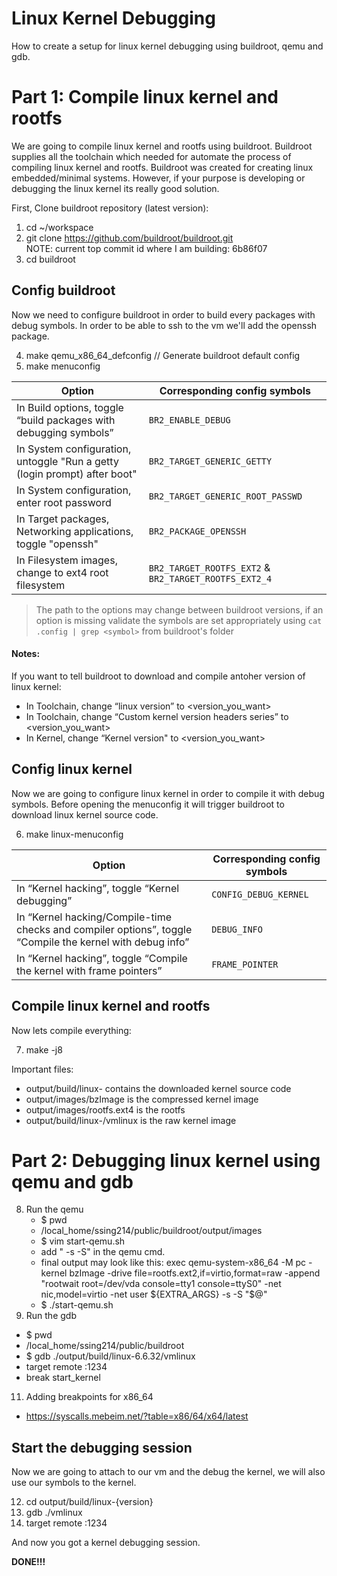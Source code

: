 # Linux Kernel Debugging
How to create a setup for linux kernel debugging using buildroot, qemu and gdb.

# Part 1: Compile linux kernel and rootfs
We are going to compile linux kernel and rootfs using buildroot.
Buildroot supplies all the toolchain which needed for automate the process of compiling linux kernel and rootfs.
Buildroot was created for creating linux embedded/minimal systems.
However, if your purpose is developing or debugging the linux kernel its really good solution.

First, Clone buildroot repository (latest version):

1. cd ~/workspace
2. git clone https://github.com/buildroot/buildroot.git    
   NOTE: current top commit id where I am building: 6b86f07
3. cd buildroot

## Config buildroot
Now we need to configure buildroot in order to build every packages with debug symbols.
In order to be able to ssh to the vm we'll add the openssh package.

4. make qemu_x86_64_defconfig // Generate buildroot default config
5. make menuconfig


| Option | Corresponding config symbols                                                                                             |
| ------ | -------------------------------------------------------------------------------------------------------------------------|
| In Build options, toggle “build packages with debugging symbols”          | `BR2_ENABLE_DEBUG`                                    |
| In System configuration, untoggle "Run a getty (login prompt) after boot" | `BR2_TARGET_GENERIC_GETTY`                            |
| In System configuration, enter root password                              | `BR2_TARGET_GENERIC_ROOT_PASSWD`                      |
| In Target packages, Networking applications, toggle "openssh"             | `BR2_PACKAGE_OPENSSH`                                 |
| In Filesystem images, change to ext4 root filesystem                      | `BR2_TARGET_ROOTFS_EXT2` & `BR2_TARGET_ROOTFS_EXT2_4` |

> The path to the options may change between buildroot versions, if an option is missing validate the symbols
> are set appropriately using `cat .config | grep <symbol>` from buildroot's folder 

#### Notes: 
If you want to tell buildroot to download and compile antoher version of linux kernel:
* In Toolchain, change “linux version” to <version_you_want>
* In Toolchain, change “Custom kernel version headers series” to <version_you_want>
* In Kernel, change “Kernel version" to <version_you_want>

## Config linux kernel
Now we are going to configure linux kernel in order to compile it with debug symbols.
Before opening the menuconfig it will trigger buildroot to download linux kernel source code.

6. make linux-menuconfig

| Option | Corresponding config symbols                                                                                             |
| ------ | -------------------------------------------------------------------------------------------------------------------------|
| In “Kernel hacking”, toggle “Kernel debugging”                                                            | `CONFIG_DEBUG_KERNEL` |
| In “Kernel hacking/Compile-time checks and compiler options”, toggle “Compile the kernel with debug info” | `DEBUG_INFO`          |
| In “Kernel hacking”, toggle “Compile the kernel with frame pointers”                                      | `FRAME_POINTER`       |

## Compile linux kernel and rootfs
Now lets compile everything:

7. make -j8

Important files:

* output/build/linux-<version> contains the downloaded kernel source code
* output/images/bzImage is the compressed kernel image
* output/images/rootfs.ext4 is the rootfs
* output/build/linux-<version>/vmlinux is the raw kernel image

# Part 2: Debugging linux kernel using qemu and gdb
8. Run the qemu
   * $ pwd
   * /local_home/ssing214/public/buildroot/output/images
   * $ vim start-qemu.sh
   * add " -s -S" in the qemu cmd.
   * final output may look like this: exec qemu-system-x86_64 -M pc -kernel bzImage -drive file=rootfs.ext2,if=virtio,format=raw -append "rootwait root=/dev/vda console=tty1 console=ttyS0"  -net nic,model=virtio -net user  ${EXTRA_ARGS} -s -S "$@"
   * $ ./start-qemu.sh
10. Run the gdb
   * $ pwd
   * /local_home/ssing214/public/buildroot
   * $ gdb ./output/build/linux-6.6.32/vmlinux
   * <gdb> target remote :1234
   * <gdb> break start_kernel
11. Adding breakpoints for x86_64
   * https://syscalls.mebeim.net/?table=x86/64/x64/latest

## Start the debugging session
Now we are going to attach to our vm and the debug the kernel, we will also use our symbols to the kernel. 

12. cd output/build/linux-{version}
13. gdb ./vmlinux
14. target remote :1234

And now you got a kernel debugging session. 

**DONE!!!**
